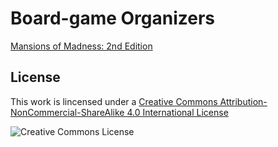 # Board-game Organizers

[Mansions of Madness: 2nd Edition](./MoM_2nd_Edition/README.md)

## License

This work is lincensed under a [Creative Commons Attribution-NonCommercial-ShareAlike 4.0 International License](http://creativecommons.org/licenses/by-nc-sa/4.0/)

![Creative Commons License](https://i.creativecommons.org/l/by-nc-sa/4.0/88x31.png "Creative Commons License")
